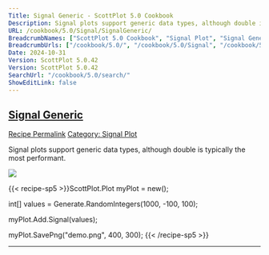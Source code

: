 ```yaml
---
Title: Signal Generic - ScottPlot 5.0 Cookbook
Description: Signal plots support generic data types, although double is typically the most performant.
URL: /cookbook/5.0/Signal/SignalGeneric/
BreadcrumbNames: ["ScottPlot 5.0 Cookbook", "Signal Plot", "Signal Generic"]
BreadcrumbUrls: ["/cookbook/5.0/", "/cookbook/5.0/Signal", "/cookbook/5.0/Signal/SignalGeneric"]
Date: 2024-10-31
Version: ScottPlot 5.0.42
Version: ScottPlot 5.0.42
SearchUrl: "/cookbook/5.0/search/"
ShowEditLink: false
---
```



<h2 style='border-bottom: 0;'><a href='/cookbook/5.0/Signal/SignalGeneric'>Signal Generic</a></h2>

<div class="d-flex mb-2">
<a class="btn btn-sm btn-primary me-1" href="/cookbook/5.0/Signal/SignalGeneric">Recipe Permalink</a>
<a class="btn btn-sm btn-success me-1" href="/cookbook/5.0/Signal">Category: Signal Plot</a>
</div>

Signal plots support generic data types, although double is typically the most performant.

[![](/cookbook/5.0/images/SignalGeneric.png?241031194635)](/cookbook/5.0/images/SignalGeneric.png?241031194635)

{{< recipe-sp5 >}}ScottPlot.Plot myPlot = new();

int[] values = Generate.RandomIntegers(1000, -100, 100);

myPlot.Add.Signal(values);

myPlot.SavePng("demo.png", 400, 300);
{{< /recipe-sp5 >}}

<hr class='my-5 invisible'>


